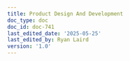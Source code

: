 ```yaml
---
title: Product Design And Development
doc_type: doc
doc_id: doc-741
last_edited_date: '2025-05-25'
last_edited_by: Ryan Laird
version: '1.0'
---
```



